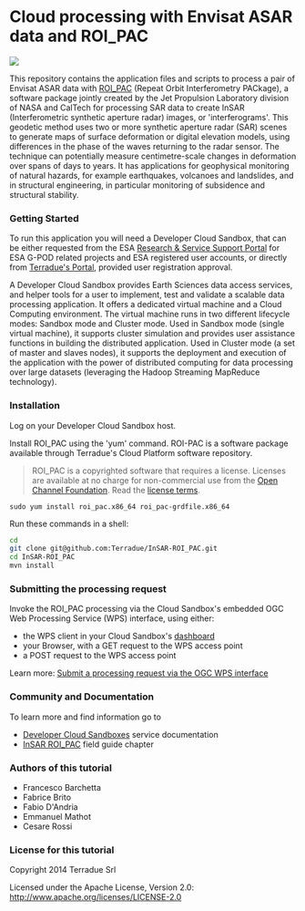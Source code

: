 Cloud processing with Envisat ASAR data and ROI_PAC
=

<a href="http://dx.doi.org/10.5281/zenodo.10015"><img src="https://zenodo.org/badge/doi/10.5281/zenodo.10015.png"></a>

This repository contains the application files and scripts to process a pair of Envisat ASAR data with [ROI_PAC](http://www.openchannelfoundation.org/projects/ROI_PAC) (Repeat Orbit Interferometry PACkage), a software package jointly created by the Jet Propulsion Laboratory division of NASA and CalTech for processing SAR data to create InSAR (Interferometric synthetic aperture radar) images, or 'interferograms'. This geodetic method uses two or more synthetic aperture radar (SAR) scenes to generate maps of surface deformation or digital elevation models, using differences in the phase of the waves returning to the radar sensor. The technique can potentially measure centimetre-scale changes in deformation over spans of days to years. It has applications for geophysical monitoring of natural hazards, for example earthquakes, volcanoes and landslides, and in structural engineering, in particular monitoring of subsidence and structural stability.

### Getting Started 

To run this application you will need a Developer Cloud Sandbox, that can be either requested from the ESA [Research & Service Support Portal](http://eogrid.esrin.esa.int/cloudtoolbox/) for ESA G-POD related projects and ESA registered user accounts, or directly from [Terradue's Portal](http://www.terradue.com/partners), provided user registration approval. 

A Developer Cloud Sandbox provides Earth Sciences data access services, and helper tools for a user to implement, test and validate a scalable data processing application. It offers a dedicated virtual machine and a Cloud Computing environment.
The virtual machine runs in two different lifecycle modes: Sandbox mode and Cluster mode. 
Used in Sandbox mode (single virtual machine), it supports cluster simulation and provides user assistance functions in building the distributed application.
Used in Cluster mode (a set of master and slaves nodes), it supports the deployment and execution of the application with the power of distributed computing for data processing over large datasets (leveraging the Hadoop Streaming MapReduce technology). 

### Installation 

Log on your Developer Cloud Sandbox host.

Install ROI_PAC using the 'yum' command. ROI-PAC is a software package available through Terradue's Cloud Platform software repository.

> ROI_PAC is a copyrighted software that requires a license. Licenses are available at no charge for non-commercial use from the [Open Channel Foundation](http://www.openchannelfoundation.org/projects/ROI_PAC). Read the [license terms](http://www.openchannelfoundation.org/project/print_license.php?group_id=282&license_id=61).

```
sudo yum install roi_pac.x86_64 roi_pac-grdfile.x86_64 
```

Run these commands in a shell:

```bash
cd
git clone git@github.com:Terradue/InSAR-ROI_PAC.git
cd InSAR-ROI_PAC
mvn install
```

### Submitting the processing request

Invoke the ROI_PAC processing via the Cloud Sandbox's embedded OGC Web Processing Service (WPS) interface, using either:

* the WPS client in your Cloud Sandbox's [dashboard](http://docs.terradue.com/developer-sandbox/start/discover.html#user-dashboard-web-ui)
* your Browser, with a GET request to the WPS access point
* a POST request to the WPS access point

Learn more: [Submit a processing request via the OGC WPS interface](http://docs.terradue.com/developer-sandbox/faq) 


### Community and Documentation

To learn more and find information go to 

* [Developer Cloud Sandboxes](http://docs.terradue.com/developer-sandbox) service documentation
* [InSAR ROI_PAC](http://docs.terradue.com/developer/field/insar/tp_roi_pac) field guide chapter

### Authors of this tutorial

* Francesco Barchetta
* Fabrice Brito
* Fabio D'Andria
* Emmanuel Mathot
* Cesare Rossi

### License for this tutorial

Copyright 2014 Terradue Srl

Licensed under the Apache License, Version 2.0: http://www.apache.org/licenses/LICENSE-2.0

